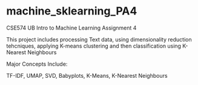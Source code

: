 # machine_sklearning_PA4
CSE574 UB Intro to Machine Learning Assignment 4

This project includes processing Text data, using dimensionality reduction tehcniques, 
applying K-means clustering and then classification using K-Nearest Neighbours

Major Concepts Include: 

 TF-IDF, UMAP, SVD, Babyplots, K-Means, K-Nearest Neighbours
